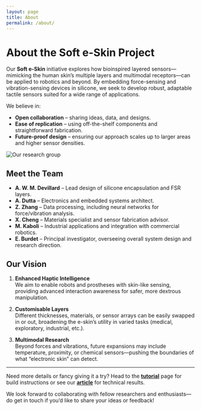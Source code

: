 ```yaml
---
layout: page
title: About
permalink: /about/
---
```


# About the Soft e-Skin Project

Our **Soft e-Skin** initiative explores how bioinspired layered sensors—mimicking the human skin’s multiple layers and multimodal receptors—can be applied to robotics and beyond. By embedding force-sensing and vibration-sensing devices in silicone, we seek to develop robust, adaptable tactile sensors suited for a wide range of applications.

We believe in:
- **Open collaboration** – sharing ideas, data, and designs.
- **Ease of replication** – using off-the-shelf components and straightforward fabrication.
- **Future-proof design** – ensuring our approach scales up to larger areas and higher sensor densities.

![Our research group](/assets/img/team.jpg)

## Meet the Team

- **A. W. M. Devillard** – Lead design of silicone encapsulation and FSR layers.
- **A. Dutta** – Electronics and embedded systems architect.
- **Z. Zhang** – Data processing, including neural networks for force/vibration analysis.
- **X. Cheng** – Materials specialist and sensor fabrication advisor.
- **M. Kaboli** – Industrial applications and integration with commercial robotics.
- **E. Burdet** – Principal investigator, overseeing overall system design and research direction.

## Our Vision

1. **Enhanced Haptic Intelligence**  
   We aim to enable robots and prostheses with skin-like sensing, providing advanced interaction awareness for safer, more dextrous manipulation.

2. **Customisable Layers**  
   Different thicknesses, materials, or sensor arrays can be easily swapped in or out, broadening the e-skin’s utility in varied tasks (medical, exploratory, industrial, etc.).

3. **Multimodal Research**  
   Beyond forces and vibrations, future expansions may include temperature, proximity, or chemical sensors—pushing the boundaries of what “electronic skin” can detect.

---

Need more details or fancy giving it a try? Head to the **[tutorial](/tutorial)** page for build instructions or see our **[article](/article)** for technical results. 

We look forward to collaborating with fellow researchers and enthusiasts—do get in touch if you’d like to share your ideas or feedback!
